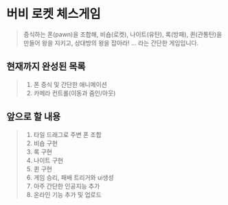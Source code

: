 # 버비 로켓 체스게임
>증식하는 폰(pawn)을 조합해, 비숍(로켓), 나이트(유탄), 록(방패), 퀸(관통탄)을 만들어 왕을 지키고, 상대방의 왕을 잡아라!
>  ... 라는 간단한 게임입니다.

## 현재까지 완성된 목록
>1. 폰 증식 및 간단한 애니메이션
>2. 카메라 컨트롤(이동과 줌인/아웃)

## 앞으로 할 내용
>1. 타일 드래그로 주변 폰 조합
>2. 비숍 구현
>3. 록 구현
>4. 나이트 구현
>5. 퀸 구현
>6. 게임 승리, 패배 트리거와 ui생성
>7. 아주 간단한 인공지능 추가
>8. 온라인 기능 추가 및 업로드
